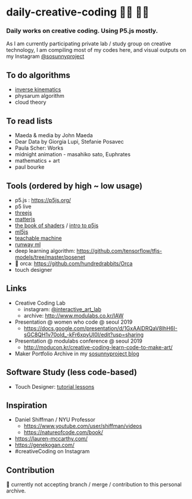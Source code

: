 # daily-creative-coding 👩‍🎨 👩‍💻
### Daily works on creative coding. Using P5.js mostly.
As I am currently participating private lab / study group on creative technology, 
I am compiling most of my codes here, and visual outputs on my Instagram [@sosunnyproject](https://www.instagram.com/sosunnyproject/)
  
## To do algorithms
- [inverse kinematics](https://www.youtube.com/watch?v=hbgDqyy8bIw)
- physarum algorithm
- cloud theory

## To read lists
- Maeda & media by John Maeda
- Dear Data by Giorgia Lupi, Stefanie Posavec
- Paula Scher: Works
- midnight animation - masahiko sato, Euphrates
- mathematics + art
- paul bourke

## Tools (ordered by high ~ low usage)
- p5.js : https://p5js.org/
- p5 live
- [threejs](https://threejs.org/)
- [matterjs](https://brm.io/matter-js/)
- [the book of shaders](https://thebookofshaders.com/) / [intro to p5js](https://itp-xstory.github.io/p5js-shaders/#/)
- [ml5js](https://ml5js.org/)
- [teachable machine](https://teachablemachine.withgoogle.com/)
- [runway ml](https://runwayml.com/)
- deep learning algorithm: https://github.com/tensorflow/tfjs-models/tree/master/posenet
- 🎼 orca: https://github.com/hundredrabbits/Orca
- touch designer

## Links
- Creative Coding Lab
  - instagram: [@interactive_art_lab](https://www.instagram.com/interactive_art_lab/)
  - archive: http://www.modulabs.co.kr/IAW
- Presentation @ women who code @ seoul 2019
  - https://docs.google.com/presentation/d/1GxAAlDRQaV8lhH6I-sGC8QH1v70old_-kFr6xpyUI0I/edit?usp=sharing
- Presentation @ modulabs conference @ seoul 2019
  - http://moducon.kr/creative-coding-learn-code-to-make-art/
- Maker Portfolio Archive in my [sosunnyproject blog](https://sosunnyproject.github.io)

## Software Study (less code-based)
- Touch Designer: [tutorial lessons](https://www.notion.so/sunny1103/Touch-Designer-Tutorial-3f8a6862eb56465993da6413237e590d)

## Inspiration 
- Daniel Shiffman / NYU Professor
  - https://www.youtube.com/user/shiffman/videos
  - https://natureofcode.com/book/
- https://lauren-mccarthy.com/
- https://genekogan.com/
- #creativeCoding on Instagram

## Contribution
🙊 currently not accepting branch / merge / contribution to this personal archive. 
